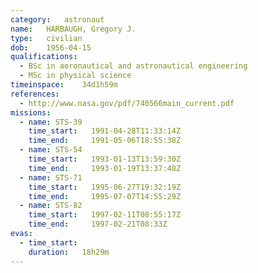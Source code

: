 ```yaml
---
category:	astronaut
name:	HARBAUGH, Gregory J.
type:	civilian
dob:	1956-04-15
qualifications:
  - BSc in aeronautical and astronautical engineering
  - MSc in physical science
timeinspace:	34d1h59m
references:
  - http://www.nasa.gov/pdf/740566main_current.pdf
missions:
  - name: STS-39
    time_start:   1991-04-28T11:33:14Z
    time_end:     1991-05-06T18:55:38Z
  - name: STS-54
    time_start:   1993-01-13T13:59:30Z
    time_end:     1993-01-19T13:37:48Z
  - name: STS-71
    time_start:   1995-06-27T19:32:19Z
    time_end:     1995-07-07T14:55:29Z
  - name: STS-82
    time_start:   1997-02-11T08:55:17Z
    time_end:     1997-02-21T08:33Z
evas:
  - time_start: 
    duration:   18h29m
---
```


